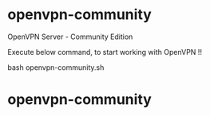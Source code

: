 # openvpn-community
OpenVPN Server - Community Edition

Execute below command, to start working with OpenVPN !!

bash openvpn-community.sh
# openvpn-community
